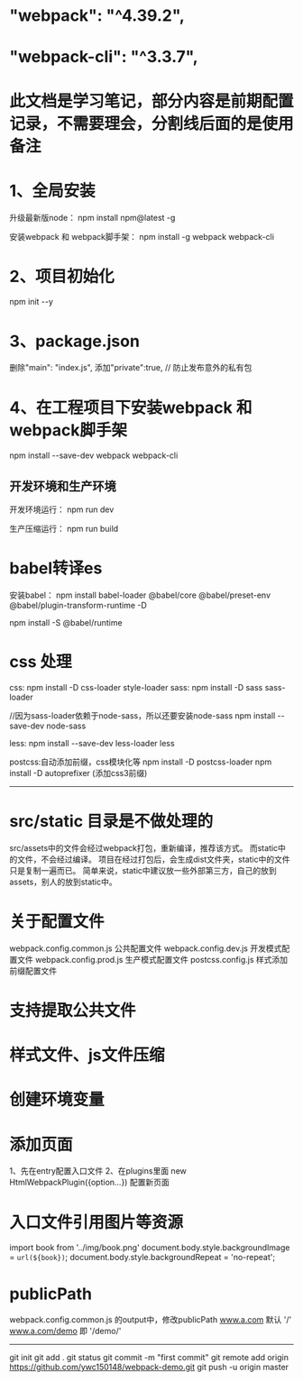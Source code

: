 # "webpack": "^4.39.2",
# "webpack-cli": "^3.3.7",

# 此文档是学习笔记，部分内容是前期配置记录，不需要理会，分割线后面的是使用备注

# 1、全局安装
升级最新版node：
npm install npm@latest -g

安装webpack 和 webpack脚手架：
npm install -g webpack webpack-cli

# 2、项目初始化
npm init --y

# 3、package.json
删除"main": "index.js",
添加"private":true, // 防止发布意外的私有包

# 4、在工程项目下安装webpack 和 webpack脚手架
npm install --save-dev webpack webpack-cli

## 开发环境和生产环境
开发环境运行：
npm run dev

生产压缩运行：
npm run build

# babel转译es
安装babel：
npm install babel-loader @babel/core @babel/preset-env @babel/plugin-transform-runtime -D

npm install -S @babel/runtime

# css 处理
css: npm install -D css-loader style-loader
sass: npm install -D sass sass-loader

//因为sass-loader依赖于node-sass，所以还要安装node-sass
npm install --save-dev node-sass

less: npm install --save-dev less-loader less

postcss:自动添加前缀，css模块化等
npm install -D postcss-loader
npm install -D autoprefixer (添加css3前缀)


-------------------------------------------------------------------------------

# src/static 目录是不做处理的
src/assets中的文件会经过webpack打包，重新编译，推荐该方式。
而static中的文件，不会经过编译。
项目在经过打包后，会生成dist文件夹，static中的文件只是复制一遍而已。
简单来说，static中建议放一些外部第三方，自己的放到assets，别人的放到static中。

# 关于配置文件
webpack.config.common.js  公共配置文件
webpack.config.dev.js     开发模式配置文件
webpack.config.prod.js    生产模式配置文件
postcss.config.js         样式添加前缀配置文件

# 支持提取公共文件
# 样式文件、js文件压缩
# 创建环境变量

# 添加页面
1、先在entry配置入口文件
2、在plugins里面 new HtmlWebpackPlugin({option...}) 配置新页面

# 入口文件引用图片等资源
import book from '../img/book.png'
document.body.style.backgroundImage = `url(${book})`;
document.body.style.backgroundRepeat = 'no-repeat';

# publicPath
webpack.config.common.js 的output中，修改publicPath
www.a.com       默认 '/'
www.a.com/demo  即 '/demo/'

---------------------------------
git init 
git add .
git status
git commit -m "first commit"
git remote add origin https://github.com/ywc150148/webpack-demo.git
git push -u origin master
